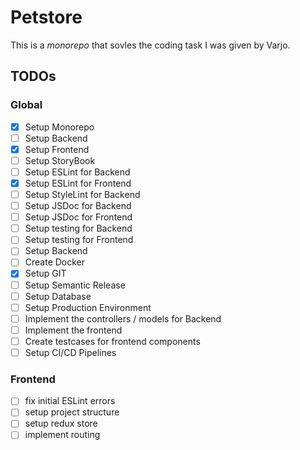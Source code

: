 # Petstore

This is a _monorepo_ that sovles the coding task I was given by Varjo.

## TODOs

### Global

- [X] Setup Monorepo
- [ ] Setup Backend
- [X] Setup Frontend
- [ ] Setup StoryBook
- [ ] Setup ESLint for Backend
- [X] Setup ESLint for Frontend
- [ ] Setup StyleLint for Backend
- [ ] Setup JSDoc for Backend
- [ ] Setup JSDoc for Frontend
- [ ] Setup testing for Backend
- [ ] Setup testing for Frontend
- [ ] Setup Backend
- [ ] Create Docker
- [X] Setup GIT
- [ ] Setup Semantic Release
- [ ] Setup Database
- [ ] Setup Production Environment
- [ ] Implement the controllers / models for Backend
- [ ] Implement the frontend
- [ ] Create testcases for frontend components
- [ ] Setup CI/CD Pipelines

### Frontend

- [ ] fix initial ESLint errors
- [ ] setup project structure
- [ ] setup redux store
- [ ] implement routing